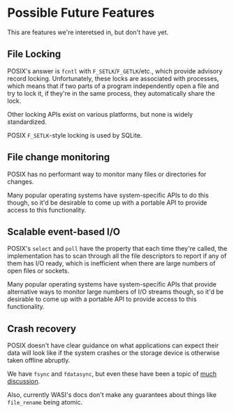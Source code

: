 # Possible Future Features

This are features we're interetsed in, but don't have yet.

## File Locking

POSIX's answer is `fcntl` with `F_SETLK`/`F_GETLK`/etc., which provide advisory
record locking. Unfortunately, these locks are associated with processes, which
means that if two parts of a program independently open a file and try to lock
it, if they're in the same process, they automatically share the lock.

Other locking APIs exist on various platforms, but none is widely standardized.

POSIX `F_SETLK`-style locking is used by SQLite.

## File change monitoring

POSIX has no performant way to monitor many files or directories for changes.

Many popular operating systems have system-specific APIs to do this though, so
it'd be desirable to come up with a portable API to provide access to this
functionality.

## Scalable event-based I/O

POSIX's `select` and `poll` have the property that each time they're called,
the implementation has to scan through all the file descriptors to report if any
of them has I/O ready, which is inefficient when there are large numbers of
open files or sockets.

Many popular operating systems have system-specific APIs that provide
alternative ways to monitor large numbers of I/O streams though, so it'd be
desirable to come up with a portable API to provide access to this
functionality.

## Crash recovery

POSIX doesn't have clear guidance on what applications can expect their
data will look like if the system crashes or the storage device is otherwise
taken offline abruptly.

We have `fsync` and `fdatasync`, but even these have been a topic of
[much discussion].

[much discussion]: https://wiki.postgresql.org/wiki/Fsync_Errors

Also, currently WASI's docs don't make any guarantees about things like
`file_rename` being atomic.
